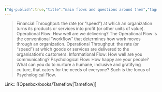 ```yaml
---
{"dg-publish":true,"title":"main flows and questions around them","tags":["quotes"],"date":"2023-02-13T08:43:20+04:00","modified_at":"2023-07-12T15:40:20+03:00","alias":"main flows and questions around them","dg-path":"/quotes/202302130843.md","permalink":"/quotes/202302130843/","dgPassFrontmatter":true}
---
```



> Financial Throughput: the rate (or “speed”) at which an organization turns its products or services into profit (or other units of value).
> Operational Flow: How well are we delivering? The Operational Flow is the conventional “workflow” that determines how work moves through an organization.
> Operational Throughput: the rate (or “speed”) at which goods or services are delivered to the organisation’s customers.
> Informational Flow: How well are you communicating?
> Psychological Flow: How happy are your people? What can you do to nurture a humane, inclusive and gratifying culture, that caters for the needs of everyone? Such is the focus of Psychological Flow.

Link:: [[Openbox/books/Tameflow|Tameflow]]
